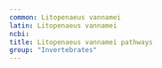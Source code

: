 ```yaml
---
common: Litopenaeus vannamei
latin: Litopenaeus vannamei
ncbi: 
title: Litopenaeus vannamei pathways
group: "Invertebrates"
---
```

